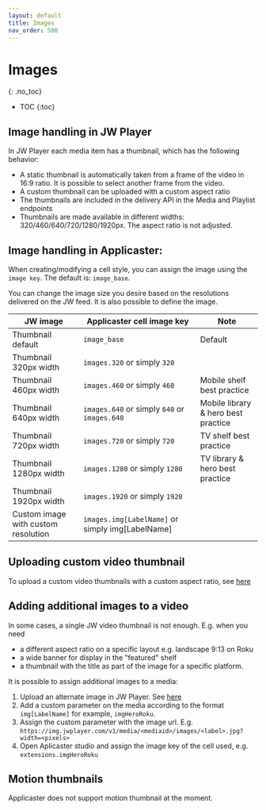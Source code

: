 ```yaml
---
layout: default
title: Images
nav_order: 500
---
```


# Images
{: .no_toc}

- TOC
{:toc}

## Image handling in JW Player
In JW Player each media item has a thumbnail, which has the following behavior:
- A static thumbnail is automatically taken from a frame of the video in 16:9 ratio. It is possible to select another frame from the video. 
- A custom thumbnail can be uploaded with a custom aspect ratio
- The thumbnails are included in the delivery API in the Media and Playlist endpoints
- Thumbnails are made available in different widths: 320/460/640/720/1280/1920px. The aspect ratio is not adjusted.

## Image handling in Applicaster: 
When creating/modifying a cell style, you can assign the image using the `image key`. The default is: `image_base`. 

You can change the image size you desire based on the resolutions delivered on the JW feed. It is also possible to define the image. 

| JW image                            | Applicaster cell image key                           | Note                                |
|-------------------------------------|------------------------------------------------------|-------------------------------------|
| Thumbnail default                   | `image_base`                                         | Default                             |
| Thumbnail 320px width               | `images.320` or simply `320`                         |                                     |
| Thumbnail 460px width               | `images.460` or simply `460`                         | Mobile shelf best practice          |
| Thumbnail 640px width               | `images.640` or simply `640`  or `images.640`        | Mobile library & hero best practice |
| Thumbnail 720px width               | `images.720` or simply `720`                         | TV shelf best practice              |
| Thumbnail 1280px width              | `images.1280` or simply `1280`                       | TV library & hero best practice     |
| Thumbnail 1920px width              | `images.1920` or simply `1920`                       |                                     |
| Custom image with custom resolution | `images.img[LabelName]` or simply img[LabelName] |                                     |


## Uploading custom video thumbnail
To upload a custom video thumbnails with a custom aspect ratio, see [here](https://docs.jwplayer.com/platform/reference/post_videos-thumbnails-update)

## Adding additional images to a video
In some cases, a single JW video thumbnail is not enough. E.g. when you need 
- a different aspect ratio on a specific layout e.g. landscape 9:13 on Roku
- a wide banner for display in the "featured" shelf
- a thumbnail with the title as part of the image for a specific platform. 

It is possible to assign additional images to a media: 
1. Upload an alternate image in JW Player.  See [here](https://docs.jwplayer.com/platform/docs/vdh-upload-alternate-thumbnails#upload-alternative-thumbnails)
1. Add a custom parameter on the media according to the format `img[LabelName]` for example, `imgHeroRoku`. 
1. Assign the custom parameter with the image url. E.g. `https://img.jwplayer.com/v1/media/<mediaid>/images/<label>.jpg?width=<pixels>`
1. Open Aplicaster studio and assign the image key of the cell used, e.g. `extensions.imgHeroRoku`

## Motion thumbnails
Applicaster does not support motion thumbnail at the moment. 
